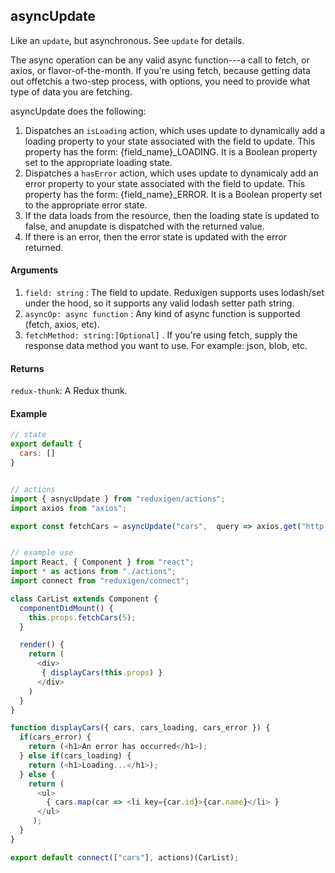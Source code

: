 ## asyncUpdate

Like an `update`, but asynchronous. See `update` for details.

The async operation can be any valid async function---a call to fetch, or axios, or flavor-of-the-month. If you're using fetch, because getting data out offetchis a two-step process, with options, you need to provide what type of data you are fetching.

asyncUpdate does the following:

1. Dispatches an 
   `isLoading`
    action, which uses update to dynamically add a loading property to your state associated with the field to update. This property has the form: {field\_name}\_LOADING. It is a Boolean property set to the appropriate loading state.
2. Dispatches a 
   `hasError`
    action, which uses update to dynamicaly add an error property to your state associated with the field to update. This property has the form: {field\_name}\_ERROR. It is a Boolean property set to the appropriate error state.
3. If the data loads from the resource, then the loading state is updated to false, and anupdate is dispatched with the returned value.
4. If there is an error, then the error state is updated with the error returned.

#### Arguments

1. `field: string`
   : The field to update. Reduxigen supports uses lodash/set under the hood, so it supports any valid lodash setter path string.
2. `asyncOp: async function`
   : Any kind of async function is supported \(fetch, axios, etc\).
3. `fetchMethod: string:[Optional]`
   . If you're using fetch, supply the response data method you want to use. For example: json, blob, etc.

#### Returns

`redux-thunk`: A Redux thunk.

#### Example

```js
// state
export default {
  cars: []
}


// actions
import { asnycUpdate } from "reduxigen/actions";
import axios from "axios";

export const fetchCars = asyncUpdate("cars",  query => axios.get("http://cars.com/cars", query));


// example use
import React, { Component } from "react";
import * as actions from "./actions";
import connect from "reduxigen/connect";

class CarList extends Component {
  componentDidMount() {
    this.props.fetchCars(5);
  }

  render() {
    return (
      <div>
       { displayCars(this.props) }
      </div>
    )
  }
}

function displayCars({ cars, cars_loading, cars_error }) {
  if(cars_error) {
    return (<h1>An error has occurred</h1>);
  } else if(cars_loading) {
    return (<h1>Loading...</h1>);
  } else {
    return (
      <ul>
        { cars.map(car => <li key={car.id}>{car.name}</li> }
      </ul>
     );
  }
}

export default connect(["cars"], actions)(CarList);
```



